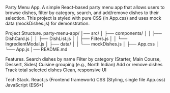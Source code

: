Party Menu App.
A simple React-based party menu app that allows users to browse dishes, filter by category, search, and add/remove dishes to their selection.
This project is styled with pure CSS (in App.css) and uses mock data (mockDishes.js) for demonstration.

Project Structure.
party-menu-app/
│── src/
│   ├── components/
│   │   ├── DishCard.js
│   │   ├── DishList.js
│   │   ├── Filters.js
│   │   └── IngredientModal.js
│   ├── data/
│   │   └── mockDishes.js
│   ├── App.css
│   └── App.js
│── README.md

Features.
Search dishes by name
Filter by category (Starter, Main Course, Dessert, Sides)
Cuisine grouping (e.g., North Indian)
Add or remove dishes
Track total selected dishes
Clean, responsive UI

Tech Stack.
React.js (Frontend framework)
CSS (Styling, single file App.css)
JavaScript (ES6+)

